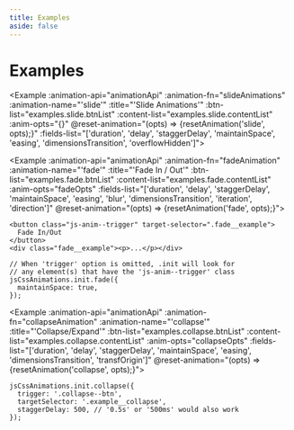 ```yaml
---
title: Examples
aside: false
---
```


<script setup>
  import { onMounted } from 'vue';
  import Example from '../.vitepress/components/Example.vue'
  import CodeSnippet from '../.vitepress/components/CodeSnippet.vue'
  import examples from './examples.json'

  import jsCssAnimations from '../../js-css-animations/js-css-animations.js';
  import '../../js-css-animations/js-animations.css';

  function toggleBtnTitle(btnList, idx) {
    const btnSelector = btnList[idx].class;
    const btn = document.querySelector(`.${btnSelector}`)
    const btnText = btnList[idx].text;

    btn.innerText = btn.innerText === btnText[0] ? btnText[1] : btnText[0];
  }

  function slideAnimations() {
    const toggleSlideBtns = () => {
        toggleBtnTitle(examples.slide.btnList, 0);
        toggleBtnTitle(examples.slide.btnList, 1);
        toggleBtnTitle(examples.slide.btnList, 2);
        toggleBtnTitle(examples.slide.btnList, 3);
    }
    jsCssAnimations.init.slideUp({
      trigger: `.${ examples.slide.btnList[0].class }`,
      complete: () => {
        toggleSlideBtns();
      },
    });
    jsCssAnimations.init.slideDown({
      trigger: `.${ examples.slide.btnList[1].class }`,
      complete: () => {
        toggleSlideBtns();
      },
    });
    jsCssAnimations.init.slideLeft({
      trigger: `.${ examples.slide.btnList[2].class }`,
      complete: () => {
        toggleSlideBtns();
      },
    });
    jsCssAnimations.init.slideRight({
      trigger: `.${ examples.slide.btnList[3].class }`,
      complete: () => {
        toggleSlideBtns();
      },
    });
  }

  const fadeOpts = {
      keepSpace: true,
      complete: () => {
        toggleBtnTitle(examples.fade.btnList, 0);
      }
    }
  function fadeAnimation() {
    jsCssAnimations.init.fade(fadeOpts)
  }

  const collapseOpts = {
      trigger: `.${examples.collapse.btnList[0].class}`,
      staggerDelay: '600ms',
      complete: () => {
        toggleBtnTitle(examples.collapse.btnList, 0);
      }
  }
  function collapseAnimation() {
    jsCssAnimations.init.collapse(collapseOpts)
  }

  function resetAnimation(animName, opts) {
      const btnList = examples[animName].btnList;
      btnList.forEach(btn => {
        const triggerSelector = `.${btn.class}`;
        jsCssAnimations.end(triggerSelector);

        const defaultValue = {
          duration: '800ms',
          delay: '0ms',
          staggerDelay: '0ms',
          timingFunction: 'cubic-bezier(0.455, 0.03, 0.515, 0.955)',
          blur: '0.5px'
        }

        const easingRegEx = /^(ease(-in|-out|-in-out)?|linear|cubic-bezier\((0|1|0.\d+), -?[\d\.]+, (0|1|0.\d+), -?[\d\.]+\)|step\((100|[0-9][0-9]|[0-9]),\s?(jump-start|jump-end|jump-none|jump-both|start|end)\)|step\(step-(start|end)\))$/;

        if (opts.maintainSpace) opts.dimensionsTransition = false;
        if (!opts.blur.match(/^(\d+|\d+\.\d+)(px|rem|em)$/)) opts.blur = defaultValue.blur;
        if (!opts.easing || !opts.easing.match(easingRegEx))
          opts.easing = defaultValue.timingFunction;
        ['duration', 'delay', 'staggerDelay'].forEach(prop => {
          if (opts[prop].match(/^\d+$/)) opts[prop] = `${opts[prop]}ms`;
          else if (!opts[prop].match(/^(\d+ms|\d+s)$/)) {
            opts[prop] = defaultValue[prop];
          }
        });

        const animation = animName === 'slide' ? 
        (triggerSelector.replace('--btn','').replace(/-(\w)/,(l) => l.toUpperCase()).replaceAll(/[-\.]/g,'')) : animName;
        jsCssAnimations.init[animation]({
          trigger: triggerSelector,
          ...opts,
          timingFunction: opts.easing,
          keepSpace: opts.maintainSpace
        });
        document.querySelector(triggerSelector).click();
      })
  }

  function animationApi() {
    return jsCssAnimations;
  }

  const snippet = `
    jsCssAnimations.init.slideDown({maintainSpace: true});
  `

</script>

# Examples

<Example
:animation-api="animationApi"
:animation-fn="slideAnimations"
:animation-name="'slide'"
:title="'Slide Animations'"
:btn-list="examples.slide.btnList"
:content-list="examples.slide.contentList"
:anim-opts="{}"
@reset-animation="(opts) => {resetAnimation('slide', opts);}"
:fields-list="['duration', 'delay', 'staggerDelay', 'maintainSpace', 'easing', 'dimensionsTransition', 'overflowHidden']">

<CodeSnippet :code="snippet" />

<!-- ```js{4}
jsCssAnimations.init.slideUp({
  trigger: '.slide-up--btn',
  targetSelector: '.example__slide',
  on: 'click', // This is the default value, so it can be ommited
});
jsCssAnimations.init.slideDown({
  trigger: '.slide-down--btn',
  targetSelector: '.example__slide',
});
jsCssAnimations.init.slideLeft({
  trigger: '.slide-left--btn',
  targetSelector: '.example__slide',
});
jsCssAnimations.init.slideRight({
  trigger: '.slide-right--btn',
  targetSelector: '.example__slide',
});
``` -->

</Example>

<Example
:animation-api="animationApi"
:animation-fn="fadeAnimation"
:animation-name="'fade'"
:title="'Fade In / Out'"
:btn-list="examples.fade.btnList"
:content-list="examples.fade.contentList"
:anim-opts="fadeOpts"
:fields-list="['duration', 'delay', 'staggerDelay', 'maintainSpace', 'easing', 'blur', 'dimensionsTransition', 'iteration', 'direction']"
@reset-animation="(opts) => {resetAnimation('fade', opts);}">

```html{1}
<button class="js-anim--trigger" target-selector=".fade__example">
  Fade In/Out
</button>
<div class="fade__example"><p>...</p></div>
```

```js{4}
// When 'trigger' option is omitted, .init will look for
// any element(s) that have the 'js-anim--trigger' class
jsCssAnimations.init.fade({
  maintainSpace: true,
});
```

</Example>

<Example
:animation-api="animationApi"
:animation-fn="collapseAnimation"
:animation-name="'collapse'"
:title="'Collapse/Expand'"
:btn-list="examples.collapse.btnList"
:content-list="examples.collapse.contentList"
:anim-opts="collapseOpts"
:fields-list="['duration', 'delay', 'staggerDelay', 'maintainSpace', 'easing', 'dimensionsTransition', 'transfOrigin']"
@reset-animation="(opts) => {resetAnimation('collapse', opts);}">

```js{4}
jsCssAnimations.init.collapse({
  trigger: '.collapse--btn',
  targetSelector: '.example__collapse',
  staggerDelay: 500, // '0.5s' or '500ms' would also work
});
```

</Example>

<style>
</style>
